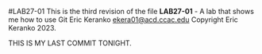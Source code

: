 #LAB27-01
This is the third revision of the file
**LAB27-01** - A lab that shows me how to use Git
Eric Keranko <ekera01@acd.ccac.edu>
Copyright Eric Keranko 2023.

THIS IS MY LAST COMMIT TONIGHT.
